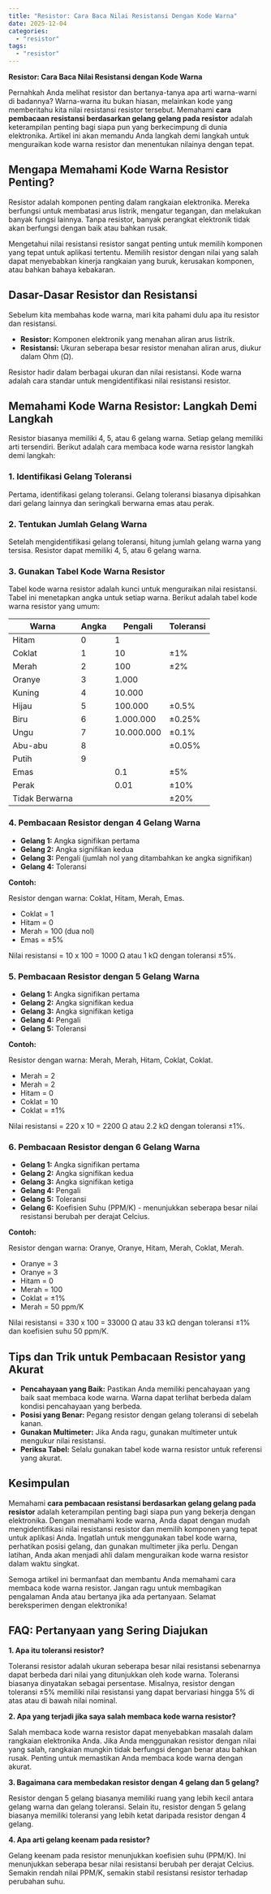 ```yaml
---
title: "Resistor: Cara Baca Nilai Resistansi Dengan Kode Warna"
date: 2025-12-04
categories: 
  - "resistor"
tags: 
  - "resistor"
---
```


**Resistor: Cara Baca Nilai Resistansi dengan Kode Warna**

Pernahkah Anda melihat resistor dan bertanya-tanya apa arti warna-warni di badannya? Warna-warna itu bukan hiasan, melainkan kode yang memberitahu kita nilai resistansi resistor tersebut. Memahami **cara pembacaan resistansi berdasarkan gelang gelang pada resistor** adalah keterampilan penting bagi siapa pun yang berkecimpung di dunia elektronika. Artikel ini akan memandu Anda langkah demi langkah untuk menguraikan kode warna resistor dan menentukan nilainya dengan tepat.

## Mengapa Memahami Kode Warna Resistor Penting?

Resistor adalah komponen penting dalam rangkaian elektronika. Mereka berfungsi untuk membatasi arus listrik, mengatur tegangan, dan melakukan banyak fungsi lainnya. Tanpa resistor, banyak perangkat elektronik tidak akan berfungsi dengan baik atau bahkan rusak.

Mengetahui nilai resistansi resistor sangat penting untuk memilih komponen yang tepat untuk aplikasi tertentu. Memilih resistor dengan nilai yang salah dapat menyebabkan kinerja rangkaian yang buruk, kerusakan komponen, atau bahkan bahaya kebakaran.

## Dasar-Dasar Resistor dan Resistansi

Sebelum kita membahas kode warna, mari kita pahami dulu apa itu resistor dan resistansi.

- **Resistor:** Komponen elektronik yang menahan aliran arus listrik.
- **Resistansi:** Ukuran seberapa besar resistor menahan aliran arus, diukur dalam Ohm (Ω).

Resistor hadir dalam berbagai ukuran dan nilai resistansi. Kode warna adalah cara standar untuk mengidentifikasi nilai resistansi resistor.

## Memahami Kode Warna Resistor: Langkah Demi Langkah

Resistor biasanya memiliki 4, 5, atau 6 gelang warna. Setiap gelang memiliki arti tersendiri. Berikut adalah cara membaca kode warna resistor langkah demi langkah:

### 1\. Identifikasi Gelang Toleransi

Pertama, identifikasi gelang toleransi. Gelang toleransi biasanya dipisahkan dari gelang lainnya dan seringkali berwarna emas atau perak.

### 2\. Tentukan Jumlah Gelang Warna

Setelah mengidentifikasi gelang toleransi, hitung jumlah gelang warna yang tersisa. Resistor dapat memiliki 4, 5, atau 6 gelang warna.

### 3\. Gunakan Tabel Kode Warna Resistor

Tabel kode warna resistor adalah kunci untuk menguraikan nilai resistansi. Tabel ini menetapkan angka untuk setiap warna. Berikut adalah tabel kode warna resistor yang umum:

| Warna | Angka | Pengali | Toleransi |
| --- | --- | --- | --- |
| Hitam | 0 | 1 |  |
| Coklat | 1 | 10 | ±1% |
| Merah | 2 | 100 | ±2% |
| Oranye | 3 | 1.000 |  |
| Kuning | 4 | 10.000 |  |
| Hijau | 5 | 100.000 | ±0.5% |
| Biru | 6 | 1.000.000 | ±0.25% |
| Ungu | 7 | 10.000.000 | ±0.1% |
| Abu-abu | 8 |  | ±0.05% |
| Putih | 9 |  |  |
| Emas |  | 0.1 | ±5% |
| Perak |  | 0.01 | ±10% |
| Tidak Berwarna |  |  | ±20% |

### 4\. Pembacaan Resistor dengan 4 Gelang Warna

- **Gelang 1:** Angka signifikan pertama
- **Gelang 2:** Angka signifikan kedua
- **Gelang 3:** Pengali (jumlah nol yang ditambahkan ke angka signifikan)
- **Gelang 4:** Toleransi

**Contoh:**

Resistor dengan warna: Coklat, Hitam, Merah, Emas.

- Coklat = 1
- Hitam = 0
- Merah = 100 (dua nol)
- Emas = ±5%

Nilai resistansi = 10 x 100 = 1000 Ω atau 1 kΩ dengan toleransi ±5%.

### 5\. Pembacaan Resistor dengan 5 Gelang Warna

- **Gelang 1:** Angka signifikan pertama
- **Gelang 2:** Angka signifikan kedua
- **Gelang 3:** Angka signifikan ketiga
- **Gelang 4:** Pengali
- **Gelang 5:** Toleransi

**Contoh:**

Resistor dengan warna: Merah, Merah, Hitam, Coklat, Coklat.

- Merah = 2
- Merah = 2
- Hitam = 0
- Coklat = 10
- Coklat = ±1%

Nilai resistansi = 220 x 10 = 2200 Ω atau 2.2 kΩ dengan toleransi ±1%.

### 6\. Pembacaan Resistor dengan 6 Gelang Warna

- **Gelang 1:** Angka signifikan pertama
- **Gelang 2:** Angka signifikan kedua
- **Gelang 3:** Angka signifikan ketiga
- **Gelang 4:** Pengali
- **Gelang 5:** Toleransi
- **Gelang 6:** Koefisien Suhu (PPM/K) - menunjukkan seberapa besar nilai resistansi berubah per derajat Celcius.

**Contoh:**

Resistor dengan warna: Oranye, Oranye, Hitam, Merah, Coklat, Merah.

- Oranye = 3
- Oranye = 3
- Hitam = 0
- Merah = 100
- Coklat = ±1%
- Merah = 50 ppm/K

Nilai resistansi = 330 x 100 = 33000 Ω atau 33 kΩ dengan toleransi ±1% dan koefisien suhu 50 ppm/K.

## Tips dan Trik untuk Pembacaan Resistor yang Akurat

- **Pencahayaan yang Baik:** Pastikan Anda memiliki pencahayaan yang baik saat membaca kode warna. Warna dapat terlihat berbeda dalam kondisi pencahayaan yang berbeda.
- **Posisi yang Benar:** Pegang resistor dengan gelang toleransi di sebelah kanan.
- **Gunakan Multimeter:** Jika Anda ragu, gunakan multimeter untuk mengukur nilai resistansi.
- **Periksa Tabel:** Selalu gunakan tabel kode warna resistor untuk referensi yang akurat.

## Kesimpulan

Memahami **cara pembacaan resistansi berdasarkan gelang gelang pada resistor** adalah keterampilan penting bagi siapa pun yang bekerja dengan elektronika. Dengan memahami kode warna, Anda dapat dengan mudah mengidentifikasi nilai resistansi resistor dan memilih komponen yang tepat untuk aplikasi Anda. Ingatlah untuk menggunakan tabel kode warna, perhatikan posisi gelang, dan gunakan multimeter jika perlu. Dengan latihan, Anda akan menjadi ahli dalam menguraikan kode warna resistor dalam waktu singkat.

Semoga artikel ini bermanfaat dan membantu Anda memahami cara membaca kode warna resistor. Jangan ragu untuk membagikan pengalaman Anda atau bertanya jika ada pertanyaan. Selamat bereksperimen dengan elektronika!

## FAQ: Pertanyaan yang Sering Diajukan

**1\. Apa itu toleransi resistor?**

Toleransi resistor adalah ukuran seberapa besar nilai resistansi sebenarnya dapat berbeda dari nilai yang ditunjukkan oleh kode warna. Toleransi biasanya dinyatakan sebagai persentase. Misalnya, resistor dengan toleransi ±5% memiliki nilai resistansi yang dapat bervariasi hingga 5% di atas atau di bawah nilai nominal.

**2\. Apa yang terjadi jika saya salah membaca kode warna resistor?**

Salah membaca kode warna resistor dapat menyebabkan masalah dalam rangkaian elektronika Anda. Jika Anda menggunakan resistor dengan nilai yang salah, rangkaian mungkin tidak berfungsi dengan benar atau bahkan rusak. Penting untuk memastikan Anda membaca kode warna dengan akurat.

**3\. Bagaimana cara membedakan resistor dengan 4 gelang dan 5 gelang?**

Resistor dengan 5 gelang biasanya memiliki ruang yang lebih kecil antara gelang warna dan gelang toleransi. Selain itu, resistor dengan 5 gelang biasanya memiliki toleransi yang lebih ketat daripada resistor dengan 4 gelang.

**4\. Apa arti gelang keenam pada resistor?**

Gelang keenam pada resistor menunjukkan koefisien suhu (PPM/K). Ini menunjukkan seberapa besar nilai resistansi berubah per derajat Celcius. Semakin rendah nilai PPM/K, semakin stabil resistansi resistor terhadap perubahan suhu.
